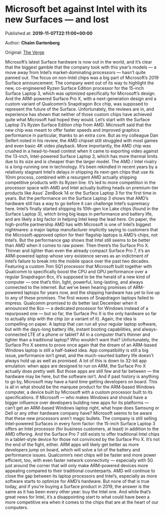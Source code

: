 
# Microsoft bet against Intel with its new Surfaces — and lost

Published at: **2019-11-07T22:11:00+00:00**

Author: **Chaim Gartenberg**

Original: [The Verge](https://www.theverge.com/circuitbreaker/2019/11/7/20954044/microsoft-amd-qualcomm-intel-processors-arm-surface-laptop-3-pro-x-future-computers)

Microsoft’s latest Surface hardware is now out in the world, and it’s clear that the biggest gamble that the company took with this year’s models — a move away from Intel’s market-dominating processors — hasn’t quite panned out.
The focus on non-Intel chips was a big part of Microsoft’s 2019 Surface announcement. The company went out of its way to highlight the new, co-engineered Ryzen Surface Edition processor for the 15-inch Surface Laptop 3, which was optimized specifically for Microsoft’s design. And the ARM-powered Surface Pro X, with a next-generation design and a custom variant of Qualcomm’s Snapdragon 8cx chip, was supposed to represent the future of the Surface.
Unfortunately, the reviews are in, and experience has shown that neither of those custom chips have achieved quite what Microsoft had hoped they would.
Let’s start with the Surface Laptop 3’s Ryzen Surface Edition chip from AMD. Microsoft said that the new chip was meant to offer faster speeds and improved graphics performance in particular, thanks to an extra core. But as my colleague Dan Seifert noted in his review, the AMD chipset still struggled with most games and even basic 4K video playback. More importantly, the AMD chip was crushed in a head-to-head contest when it came to exporting video against the 13-inch, Intel-powered Surface Laptop 3, which has more thermal limits due to its size and is cheaper than the larger model.
The AMD / Intel rivalry is a long-running one in technology. It’s been rekindled in recent years by a relatively stagnant Intel’s delays in shipping its next-gen chips that use its 10nm process, combined with a resurgent AMD actually shipping competitive products with its Ryzen line. It’s led to more competition in the processor space with AMD and Intel actually butting heads on premium-tier products like Asus’ ZenBook 14 or the Surface Laptop 3 for the first time in years.
But the performance on the Surface Laptop 3 shows that AMD’s hardware still has a way to go before it can challenge Intel’s supremacy here. Intel’s finally started shipping its 10th-gen Ice Lake chips (found in the Surface Laptop 3), which bring big leaps in performance and battery life, and are likely a big factor in helping Intel keep the lead here.
On paper, the high-profile partnership AMD has with Microsoft is one of Intel’s biggest nightmares: a major laptop manufacturer implicitly saying to customers that the Microsoft-approved option for their flagship laptops is AMD’s chips, not Intel’s. But the performance gap shows that Intel still seems to be better than AMD when it comes to raw power.
Then there’s the Surface Pro X. Thinner and lighter than even the already compact Surface Pro 7, it’s an ARM-powered laptop whose very existence serves as an indictment of Intel’s failure to break into the mobile space over the past two decades. Featuring a custom 7nm SQ1 processor that Microsoft built together with Qualcomm to specifically boost the CPU and GPU performance over a regular Snapdragon 8cx, it’s supposed to be the herald of a new kind of computer — one that’s thin, light, powerful, long-lasting, and always connected to the internet.
But we’ve been hearing promises of ARM-powered laptops for years now, and the shipping hardware has yet to live up to any of these promises. The first waves of Snapdragon laptops failed to impress. Qualcomm promised to do better last December when it announced the 8cx — a dedicated processor for Windows instead of a repurposed one — but so far, the Surface Pro X is the only hardware so far to actually ship with the chip (or a variant of it).
Again, the idea is compelling on paper. A laptop that can run all your regular laptop software, but with the days-long battery life, instant booting capabilities, and always-connected LTE of a phone or tablet? All in a computer that’s thinner and lighter than a traditional laptop? Who wouldn’t want that?
Unfortunately, the Surface Pro X seems to prove once again that the dream of an ARM-based Windows laptop is still a half-baked idea. App compatibility is still a big issue, performance isn’t great, and the much-vaunted battery life doesn’t always hold up as well as promised. A lot of this is down to 32-bit app emulation: when apps are designed to run on ARM, the Surface Pro X actually does pretty well. But those apps are still few and far between — the hardware may be here, but the software isn’t. And if past history is anything to go by, Microsoft may have a hard time getting developers on board.
This is all in what should be the marquee product for the ARM-based Windows computer, a device built by Microsoft with a custom processor built to its specifications. If Microsoft — who makes Windows and should have a bigger influence over developers building new apps for its platforms — can’t get an ARM-based Windows laptop right, what hope does Samsung or Dell or any other hardware company have?
Microsoft seems to be aware that these new processors aren’t magic bullets. The company is still selling Intel-powered Surfaces in every form factor: the 15-inch Surface Laptop 3 offers an Intel processor (for business customers, at least) in addition to the AMD offering. And the Surface Pro 7 still exists to offer traditional Intel chips in a tablet-style device for those not convinced by the Surface Pro X.
It’s not the end of the fight, either. ARM apps will likely get better as more developers jump on board, which will solve a lot of the battery and performance issues. Qualcomm’s next chips will be faster and more power efficient, too, with even faster network connectivity — especially with 5G just around the corner that will only make ARM-powered devices more appealing compared to their traditional counterparts. AMD will continue to close the gap between its laptop processors and Intel’s, especially as more software starts to optimize for AMD’s hardware.
But none of that is true today, and if you’re buying a Surface product in 2019, the answer is the same as it has been every other year: buy the Intel one. And while that’s great news for Intel, it’s a disappointing start to what could have been a more competitive era when it comes to the chips that are at the heart of our computers.
